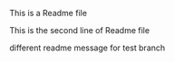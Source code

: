 This is a Readme file

This is the second line of Readme file



different readme message for test branch

